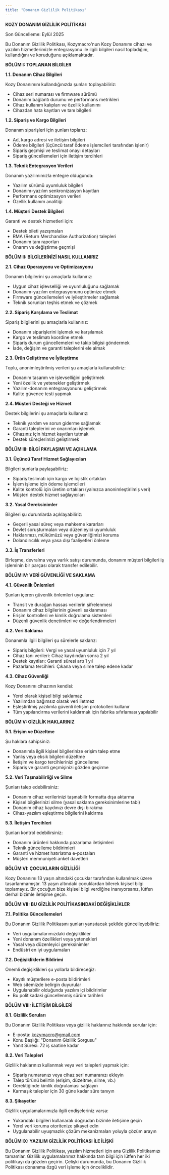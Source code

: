 ```yaml
---
title: "Donanım Gizlilik Politikası"
---
```


**KOZY DONANIM GİZLİLİK POLİTİKASI**

Son Güncelleme: Eylül 2025

Bu Donanım Gizlilik Politikası, Kozymacro'nun Kozy Donanımı cihazı ve yazılım hizmetlerimizle entegrasyonu ile ilgili bilgileri nasıl topladığını, kullandığını ve koruduğunu açıklamaktadır.

**BÖLÜM I: TOPLANAN BİLGİLER**

**1.1. Donanım Cihaz Bilgileri**

Kozy Donanımını kullandığınızda şunları toplayabiliriz:
- Cihaz seri numarası ve firmware sürümü
- Donanım bağlantı durumu ve performans metrikleri
- Cihaz kullanım kalıpları ve özellik kullanımı
- Cihazdan hata kayıtları ve tanı bilgileri

**1.2. Sipariş ve Kargo Bilgileri**

Donanım siparişleri için şunları toplarız:
- Ad, kargo adresi ve iletişim bilgileri
- Ödeme bilgileri (üçüncü taraf ödeme işlemcileri tarafından işlenir)
- Sipariş geçmişi ve teslimat onayı detayları
- Sipariş güncellemeleri için iletişim tercihleri

**1.3. Teknik Entegrasyon Verileri**

Donanım yazılımımızla entegre olduğunda:
- Yazılım sürümü uyumluluk bilgileri
- Donanım-yazılım senkronizasyon kayıtları
- Performans optimizasyon verileri
- Özellik kullanım analitiği

**1.4. Müşteri Destek Bilgileri**

Garanti ve destek hizmetleri için:
- Destek bileti yazışmaları
- RMA (Return Merchandise Authorization) talepleri
- Donanım tanı raporları
- Onarım ve değiştirme geçmişi

**BÖLÜM II: BİLGİLERİNİZİ NASIL KULLANIRIZ**

**2.1. Cihaz Operasyonu ve Optimizasyonu**

Donanım bilgilerini şu amaçlarla kullanırız:
- Uygun cihaz işlevselliği ve uyumluluğunu sağlamak
- Donanım-yazılım entegrasyonunu optimize etmek
- Firmware güncellemeleri ve iyileştirmeler sağlamak
- Teknik sorunları teşhis etmek ve çözmek

**2.2. Sipariş Karşılama ve Teslimat**

Sipariş bilgilerini şu amaçlarla kullanırız:
- Donanım siparişlerini işlemek ve karşılamak
- Kargo ve teslimatı koordine etmek
- Sipariş durum güncellemeleri ve takip bilgisi göndermek
- İade, değişim ve garanti taleplerini ele almak

**2.3. Ürün Geliştirme ve İyileştirme**

Toplu, anonimleştirilmiş verileri şu amaçlarla kullanabiliriz:
- Donanım tasarım ve işlevselliğini geliştirmek
- Yeni özellik ve yetenekler geliştirmek
- Yazılım-donanım entegrasyonunu geliştirmek
- Kalite güvence testi yapmak

**2.4. Müşteri Desteği ve Hizmet**

Destek bilgilerini şu amaçlarla kullanırız:
- Teknik yardım ve sorun giderme sağlamak
- Garanti taleplerini ve onarımları işlemek
- Cihazınız için hizmet kayıtları tutmak
- Destek süreçlerimizi geliştirmek

**BÖLÜM III: BİLGİ PAYLAŞIMI VE AÇIKLAMA**

**3.1. Üçüncü Taraf Hizmet Sağlayıcıları**

Bilgileri şunlarla paylaşabiliriz:
- Sipariş teslimatı için kargo ve lojistik ortakları
- İşlem işleme için ödeme işlemcileri
- Kalite kontrolü için üretim ortakları (yalnızca anonimleştirilmiş veri)
- Müşteri destek hizmet sağlayıcıları

**3.2. Yasal Gereksinimler**

Bilgileri şu durumlarda açıklayabiliriz:
- Geçerli yasal süreç veya mahkeme kararları
- Devlet soruşturmaları veya düzenleyici uyumluluk
- Haklarımızı, mülkümüzü veya güvenliğimizi koruma
- Dolandırıcılık veya yasa dışı faaliyetleri önleme

**3.3. İş Transferleri**

Birleşme, devralma veya varlık satışı durumunda, donanım müşteri bilgileri iş işleminin bir parçası olarak transfer edilebilir.

**BÖLÜM IV: VERİ GÜVENLİĞİ VE SAKLAMA**

**4.1. Güvenlik Önlemleri**

Şunları içeren güvenlik önlemleri uygularız:
- Transit ve durağan hassas verilerin şifrelenmesi
- Donanım cihaz bilgilerinin güvenli saklanması
- Erişim kontrolleri ve kimlik doğrulama sistemleri
- Düzenli güvenlik denetimleri ve değerlendirmeleri

**4.2. Veri Saklama**

Donanımla ilgili bilgileri şu sürelerle saklarız:
- Sipariş bilgileri: Vergi ve yasal uyumluluk için 7 yıl
- Cihaz tanı verileri: Cihaz kaydından sonra 2 yıl
- Destek kayıtları: Garanti süresi artı 1 yıl
- Pazarlama tercihleri: Çıkana veya silme talep edene kadar

**4.3. Cihaz Güvenliği**

Kozy Donanımı cihazının kendisi:
- Yerel olarak kişisel bilgi saklamaz
- Yazılımdan bağımsız olarak veri iletmez
- Eşleştirilmiş yazılımla güvenli iletişim protokolleri kullanır
- Tüm yapılandırma verilerini kaldırmak için fabrika sıfırlaması yapılabilir

**BÖLÜM V: GİZLİLİK HAKLARINIZ**

**5.1. Erişim ve Düzeltme**

Şu haklara sahipsiniz:
- Donanımla ilgili kişisel bilgilerinize erişim talep etme
- Yanlış veya eksik bilgileri düzeltme
- İletişim ve kargo tercihlerinizi güncelleme
- Sipariş ve garanti geçmişinizi gözden geçirme

**5.2. Veri Taşınabilirliği ve Silme**

Şunları talep edebilirsiniz:
- Donanım cihaz verilerinizi taşınabilir formatta dışa aktarma
- Kişisel bilgilerinizi silme (yasal saklama gereksinimlerine tabi)
- Donanım cihaz kaydınızı devre dışı bırakma
- Cihaz-yazılım eşleştirme bilgilerini kaldırma

**5.3. İletişim Tercihleri**

Şunları kontrol edebilirsiniz:
- Donanım ürünleri hakkında pazarlama iletişimleri
- Teknik güncelleme bildirimleri
- Garanti ve hizmet hatırlatma e-postaları
- Müşteri memnuniyeti anket davetleri

**BÖLÜM VI: ÇOCUKLARIN GİZLİLİĞİ**

Kozy Donanımı 13 yaşın altındaki çocuklar tarafından kullanılmak üzere tasarlanmamıştır. 13 yaşın altındaki çocuklardan bilerek kişisel bilgi toplamayız. Bir çocuğun bize kişisel bilgi verdiğine inanıyorsanız, lütfen derhal bizimle iletişime geçin.

**BÖLÜM VII: BU GİZLİLİK POLİTİKASINDAKİ DEĞİŞİKLİKLER**

**7.1. Politika Güncellemeleri**

Bu Donanım Gizlilik Politikasını şunları yansıtacak şekilde güncelleyebiliriz:
- Veri uygulamalarımızdaki değişiklikler
- Yeni donanım özellikleri veya yetenekleri
- Yasal veya düzenleyici gereksinimler
- Endüstri en iyi uygulamaları

**7.2. Değişikliklerin Bildirimi**

Önemli değişiklikleri şu yollarla bildireceğiz:
- Kayıtlı müşterilere e-posta bildirimleri
- Web sitemizde belirgin duyurular
- Uygulanabilir olduğunda yazılım içi bildirimler
- Bu politikadaki güncellenmiş sürüm tarihleri

**BÖLÜM VIII: İLETİŞİM BİLGİLERİ**

**8.1. Gizlilik Soruları**

Bu Donanım Gizlilik Politikası veya gizlilik haklarınız hakkında sorular için:
- E-posta: kozymacro@gmail.com
- Konu Başlığı: "Donanım Gizlilik Sorgusu"
- Yanıt Süresi: 72 iş saatine kadar

**8.2. Veri Talepleri**

Gizlilik haklarınızı kullanmak veya veri talepleri yapmak için:
- Sipariş numaranızı veya cihaz seri numaranızı ekleyin
- Talep türünü belirtin (erişim, düzeltme, silme, vb.)
- Gerektiğinde kimlik doğrulaması sağlayın
- Karmaşık talepler için 30 güne kadar süre tanıyın

**8.3. Şikayetler**

Gizlilik uygulamalarımızla ilgili endişeleriniz varsa:
- Yukarıdaki bilgileri kullanarak doğrudan bizimle iletişime geçin
- Yerel veri koruma otoritenize şikayet edin
- Uygulanabilir uyuşmazlık çözüm mekanizmaları yoluyla çözüm arayın

**BÖLÜM IX: YAZILIM GİZLİLİK POLİTİKASI İLE İLİŞKİ**

Bu Donanım Gizlilik Politikası, yazılım hizmetleri için ana Gizlilik Politikamızı tamamlar. Gizlilik uygulamalarımız hakkında tam bilgi için lütfen her iki politikayı da gözden geçirin. Çelişki durumunda, bu Donanım Gizlilik Politikası donanıma özgü veri işleme için önceliklidir.